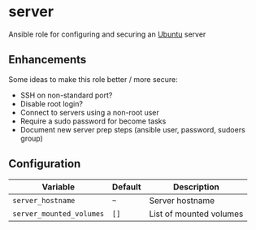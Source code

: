 # server
Ansible role for configuring and securing an [Ubuntu](https://ubuntu.com/) server

## Enhancements
Some ideas to make this role better / more secure:

* SSH on non-standard port?
* Disable root login?
* Connect to servers using a non-root user
* Require a sudo password for become tasks
* Document new server prep steps (ansible user, password, sudoers group)

## Configuration
| Variable | Default | Description |
| -------- | ------- | ----------- |
| `server_hostname` | `~` | Server hostname |
| `server_mounted_volumes` | `[]` | List of mounted volumes |
